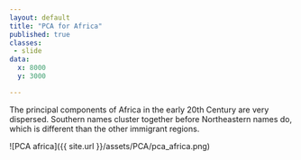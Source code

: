 ```yaml
---
layout: default
title: "PCA for Africa"
published: true
classes:
 - slide
data:
  x: 8000
  y: 3000

---
```


The principal components of Africa in the early 20th Century are very dispersed. Southern names cluster together before Northeastern names do, which is different than the other immigrant regions.   

![PCA africa]({{ site.url }}/assets/PCA/pca_africa.png)
